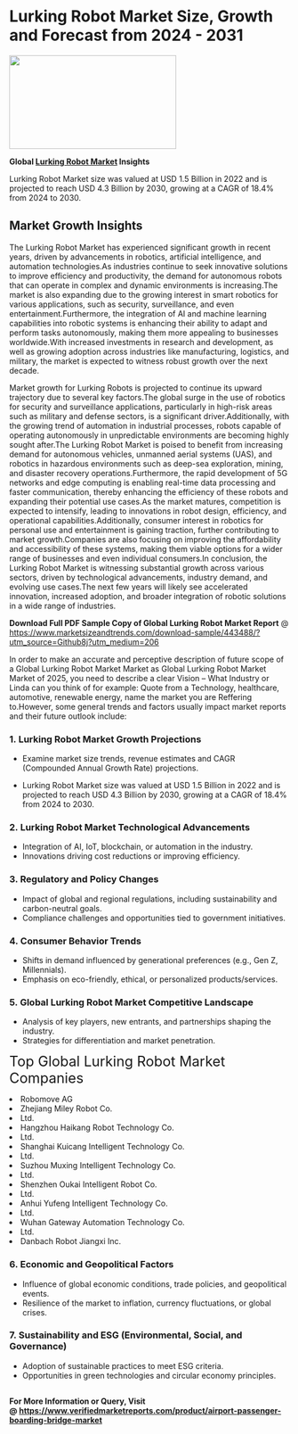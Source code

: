 <H1>Lurking Robot Market Size, Growth and Forecast from 2024 - 2031</H1><img class="aligncenter size-medium wp-image-584254" src="https://thirdeyenews.in/wp-content/uploads/2024/09/Global-Market-Research-300x168.jpeg" alt="" width="300" height="168" /><p><strong>Global&nbsp;<a href="https://www.marketsizeandtrends.com/download-sample/443488/?utm_source=Github8j?utm_medium=206">Lurking Robot Market</a> Insights</strong></p><p>Lurking Robot Market size was valued at USD 1.5 Billion in 2022 and is projected to reach USD 4.3 Billion by 2030, growing at a CAGR of 18.4% from 2024 to 2030.</p><p><h2>Market Growth Insights</h2> <p>The Lurking Robot Market has experienced significant growth in recent years, driven by advancements in robotics, artificial intelligence, and automation technologies.As industries continue to seek innovative solutions to improve efficiency and productivity, the demand for autonomous robots that can operate in complex and dynamic environments is increasing.The market is also expanding due to the growing interest in smart robotics for various applications, such as security, surveillance, and even entertainment.Furthermore, the integration of AI and machine learning capabilities into robotic systems is enhancing their ability to adapt and perform tasks autonomously, making them more appealing to businesses worldwide.With increased investments in research and development, as well as growing adoption across industries like manufacturing, logistics, and military, the market is expected to witness robust growth over the next decade.</p> <p>Market growth for Lurking Robots is projected to continue its upward trajectory due to several key factors.The global surge in the use of robotics for security and surveillance applications, particularly in high-risk areas such as military and defense sectors, is a significant driver.Additionally, with the growing trend of automation in industrial processes, robots capable of operating autonomously in unpredictable environments are becoming highly sought after.The Lurking Robot Market is poised to benefit from increasing demand for autonomous vehicles, unmanned aerial systems (UAS), and robotics in hazardous environments such as deep-sea exploration, mining, and disaster recovery operations.Furthermore, the rapid development of 5G networks and edge computing is enabling real-time data processing and faster communication, thereby enhancing the efficiency of these robots and expanding their potential use cases.As the market matures, competition is expected to intensify, leading to innovations in robot design, efficiency, and operational capabilities.Additionally, consumer interest in robotics for personal use and entertainment is gaining traction, further contributing to market growth.Companies are also focusing on improving the affordability and accessibility of these systems, making them viable options for a wider range of businesses and even individual consumers.In conclusion, the Lurking Robot Market is witnessing substantial growth across various sectors, driven by technological advancements, industry demand, and evolving use cases.The next few years will likely see accelerated innovation, increased adoption, and broader integration of robotic solutions in a wide range of industries.</p> <p><span class=""><strong>Download Full PDF Sample Copy of Global Lurking Robot Market Report</strong> @ <a href="https://www.marketsizeandtrends.com/download-sample/443488/?utm_source=Github8j?utm_medium=206" target="_blank">https://www.marketsizeandtrends.com/download-sample/443488/?utm_source=Github8j?utm_medium=206</a></span></p><p>In order to make an accurate and perceptive description of future scope of a Global&nbsp;Lurking Robot Market Market as Global&nbsp;Lurking Robot Market Market of 2025, you need to describe a clear Vision &ndash; What Industry or Linda can you think of for example: Quote from a Technology, healthcare, automotive, renewable energy, name the market you are Reffering to.However, some general trends and factors usually impact market reports and their future outlook include:</p><h3>1.&nbsp;<strong>Lurking Robot Market Growth Projections</strong></h3><ul><li>Examine market size trends, revenue estimates and CAGR (Compounded Annual Growth Rate) projections.</li><li><p>Lurking Robot Market size was valued at USD 1.5 Billion in 2022 and is projected to reach USD 4.3 Billion by 2030, growing at a CAGR of 18.4% from 2024 to 2030.</p></li></ul><h3>2.&nbsp;<strong>Lurking Robot Market Technological Advancements</strong></h3><ul><li>Integration of AI, IoT, blockchain, or automation in the industry.</li><li>Innovations driving cost reductions or improving efficiency.</li></ul><h3>3.&nbsp;<strong>Regulatory and Policy Changes</strong></h3><ul><li>Impact of global and regional regulations, including sustainability and carbon-neutral goals.</li><li>Compliance challenges and opportunities tied to government initiatives.</li></ul><h3>4.&nbsp;<strong>Consumer Behavior Trends</strong></h3><ul><li>Shifts in demand influenced by generational preferences (e.g., Gen Z, Millennials).</li><li>Emphasis on eco-friendly, ethical, or personalized products/services.</li></ul><h3>5.&nbsp;<strong>Global Lurking Robot Market Competitive Landscape</strong></h3><ul><li>Analysis of key players, new entrants, and partnerships shaping the industry.</li><li>Strategies for differentiation and market penetration.</li></ul><p data-pm-slice="1 1 []"><span style="color: inherit; font-family: inherit; font-size: 25px;">Top Global Lurking Robot Market Companies</span></p><div class="" data-test-id=""><p><li>Robomove AG</li><li> Zhejiang Miley Robot Co.</li><li> Ltd.</li><li> Hangzhou Haikang Robot Technology Co.</li><li> Ltd.</li><li> Shanghai Kuicang Intelligent Technology Co.</li><li> Ltd.</li><li> Suzhou Muxing Intelligent Technology Co.</li><li> Ltd.</li><li> Shenzhen Oukai Intelligent Robot Co.</li><li> Ltd.</li><li> Anhui Yufeng Intelligent Technology Co.</li><li> Ltd.</li><li> Wuhan Gateway Automation Technology Co.</li><li> Ltd.</li><li> Danbach Robot Jiangxi Inc.</li></p></div><h3>6.&nbsp;<strong>Economic and Geopolitical Factors</strong></h3><ul><li>Influence of global economic conditions, trade policies, and geopolitical events.</li><li>Resilience of the market to inflation, currency fluctuations, or global crises.</li></ul><h3>7.&nbsp;<strong>Sustainability and ESG (Environmental, Social, and Governance)</strong></h3><ul><li>Adoption of sustainable practices to meet ESG criteria.</li><li>Opportunities in green technologies and circular economy principles.</li></ul><h2><strong style="font-size: 14px;">For More Information or Query, Visit @&nbsp;</strong><a style="background-color: #ffffff; font-size: 14px;" href="https://www.marketsizeandtrends.com/report/lurking-robot-market/" target="_blank">https://www.verifiedmarketreports.com/product/airport-passenger-boarding-bridge-market</a></h2>